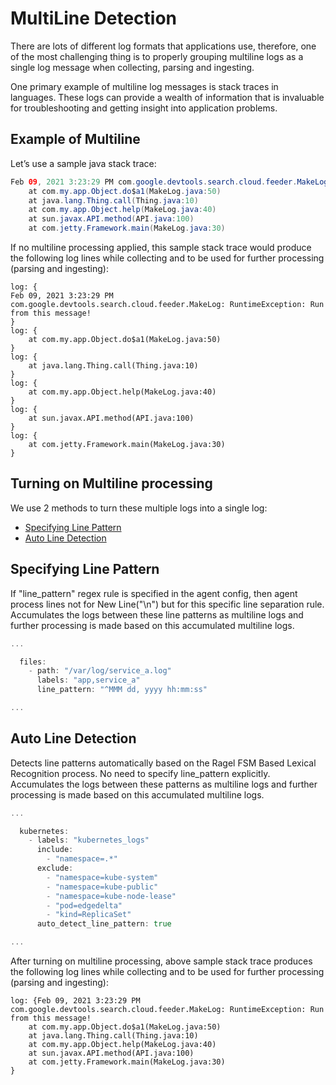 # MultiLine Detection

There are lots of different log formats that applications use, therefore, one of the most challenging thing is to properly grouping multiline logs as a single log message when collecting, parsing and ingesting.

One primary example of multiline log messages is stack traces in languages. These logs can provide a wealth of information that is invaluable for troubleshooting and getting insight into application problems.

## Example of Multiline

Let’s use a sample java stack trace:

```java
Feb 09, 2021 3:23:29 PM com.google.devtools.search.cloud.feeder.MakeLog: RuntimeException: Run from this message!
    at com.my.app.Object.do$a1(MakeLog.java:50)
    at java.lang.Thing.call(Thing.java:10)
    at com.my.app.Object.help(MakeLog.java:40)
    at sun.javax.API.method(API.java:100)
    at com.jetty.Framework.main(MakeLog.java:30)
```

If no multiline processing applied, this sample stack trace would produce the following log lines while collecting and to be used for further processing \(parsing and ingesting\):

```text
log: {
Feb 09, 2021 3:23:29 PM com.google.devtools.search.cloud.feeder.MakeLog: RuntimeException: Run from this message!
}
log: {
    at com.my.app.Object.do$a1(MakeLog.java:50)
}
log: {
    at java.lang.Thing.call(Thing.java:10)
}
log: {
    at com.my.app.Object.help(MakeLog.java:40)
}
log: {
    at sun.javax.API.method(API.java:100)
}
log: {
    at com.jetty.Framework.main(MakeLog.java:30)
}
```

## Turning on Multiline processing

We use 2 methods to turn these multiple logs into a single log:

  - [Specifying Line Pattern](#specifying-line-pattern)
  - [Auto Line Detection](#auto-line-detection)

## Specifying Line Pattern

If "line\_pattern" regex rule is specified in the agent config, then agent process lines not for New Line\("\n"\) but for this specific line separation rule. Accumulates the logs between these line patterns as multiline logs and further processing is made based on this accumulated multiline logs.

```go
...

  files:
    - path: "/var/log/service_a.log"
      labels: "app,service_a"
      line_pattern: "^MMM dd, yyyy hh:mm:ss"

...
```

## Auto Line Detection

Detects line patterns automatically based on the Ragel FSM Based Lexical Recognition process. No need to specify line\_pattern explicitly. Accumulates the logs between these patterns as multiline logs and further processing is made based on this accumulated multiline logs.

```go
...

  kubernetes:
    - labels: "kubernetes_logs"            
      include:
        - "namespace=.*"                        
      exclude:
        - "namespace=kube-system"                    
        - "namespace=kube-public"                    
        - "namespace=kube-node-lease"                    
        - "pod=edgedelta"
        - "kind=ReplicaSet"
      auto_detect_line_pattern: true

...
```

After turning on multiline processing, above sample stack trace produces the following log lines while collecting and to be used for further processing \(parsing and ingesting\):

```text
log: {Feb 09, 2021 3:23:29 PM com.google.devtools.search.cloud.feeder.MakeLog: RuntimeException: Run from this message!
    at com.my.app.Object.do$a1(MakeLog.java:50)
    at java.lang.Thing.call(Thing.java:10)
    at com.my.app.Object.help(MakeLog.java:40)
    at sun.javax.API.method(API.java:100)
    at com.jetty.Framework.main(MakeLog.java:30)
}
```

